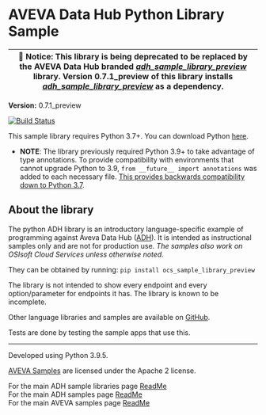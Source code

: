 # AVEVA Data Hub Python Library Sample

| :loudspeaker: **Notice**: This library is being deprecated to be replaced by the AVEVA Data Hub branded [*adh_sample_library_preview*](https://github.com/osisoft/sample-adh-sample_libraries-python) library. Version 0.7.1_preview of this library installs [*adh_sample_library_preview*](https://github.com/osisoft/sample-adh-sample_libraries-python) as a dependency. |
| -----------------------------------------------------------------------------------------------|  

**Version:** 0.7.1_preview

[![Build Status](https://dev.azure.com/osieng/engineering/_apis/build/status/product-readiness/ADH/aveva.sample-adh-sample_libraries-python?branchName=main)](https://dev.azure.com/osieng/engineering/_build/latest?definitionId=2622&branchName=main)

This sample library requires Python 3.7+. You can download Python [here](https://www.python.org/downloads/).
- __NOTE__: The library previously required Python 3.9+ to take advantage of type annotations. To provide compatibility with environments that cannot upgrade Python to 3.9, `from __future__ import annotations` was added to each necessary file. [This provides backwards compatibility down to Python 3.7](https://docs.python.org/3/library/__future__.html).

## About the library

The python ADH library is an introductory language-specific example of programming against Aveva Data Hub ([ADH](https://www.osisoft.com/Solutions/OSIsoft-Cloud-Services/)). It is intended as instructional samples only and are not for production use. *The samples also work on OSIsoft Cloud Services unless otherwise noted.*

They can be obtained by running: `pip install ocs_sample_library_preview`

The library is not intended to show every endpoint and every option/parameter for endpoints it has. The library is known to be incomplete.

Other language libraries and samples are available on [GitHub](https://github.com/osisoft/OSI-Samples).

Tests are done by testing the sample apps that use this.

---

Developed using Python 3.9.5.

[AVEVA Samples](https://github.com/osisoft/OSI-samples) are licensed under the Apache 2 license.

For the main ADH sample libraries page [ReadMe](https://github.com/osisoft/OSI-Samples-OCS/blob/main/docs/SAMPLE_LIBRARIES.md)  
For the main ADH samples page [ReadMe](https://github.com/osisoft/OSI-Samples-OCS)  
For the main AVEVA samples page [ReadMe](https://github.com/osisoft/OSI-Samples)
